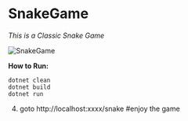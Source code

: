 # SnakeGame
*This is a Classic Snake Game*

![SnakeGame](https://github.com/user-attachments/assets/8dccb22e-4cb6-4cf4-bb31-cd1091734462)

**How to Run:**
```
dotnet clean
dotnet build
dotnet run
```
4) goto
    http://localhost:xxxx/snake
#enjoy the game
